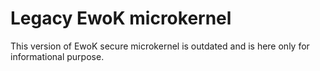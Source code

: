 # Legacy EwoK microkernel
This version of EwoK secure microkernel is outdated and is here only for informational purpose.

